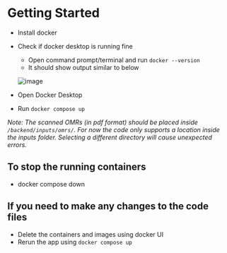 # Getting Started

- Install docker
- Check if docker desktop is running fine
  - Open command prompt/terminal and run `docker --version`
  - It should show output similar to below
    
   ![image](https://github.com/user-attachments/assets/7e104c65-f150-4bda-9f21-ec15dd0ebb39)
- Open Docker Desktop
- Run `docker compose up`

*Note: The scanned OMRs (in pdf format) should be placed inside `/backend/inputs/omrs/`. For now the code only supports a location inside the inputs folder. Selecting a different directory will cause unexpected errors.*

## To stop the running containers
- docker compose down

## If you need to make any changes to the code files
- Delete the containers and images using docker UI
- Rerun the app using `docker compose up`
